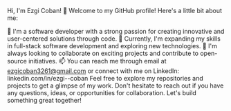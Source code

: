 Hi, I'm Ezgi Coban! 👋
Welcome to my GitHub profile! Here's a little bit about me:

👀 I'm a software developer with a strong passion for creating innovative and user-centered solutions through code.
🌱 Currently, I'm expanding my skills in full-stack software development and exploring new technologies.
💞️ I'm always looking to collaborate on exciting projects and contribute to open-source initiatives.
📫 You can reach me through email at ezgicoban3261@gmail.com or connect with me on LinkedIn: linkedin.com/in/ezgi--coban
Feel free to explore my repositories and projects to get a glimpse of my work. Don't hesitate to reach out if you have any questions, ideas, or opportunities for collaboration. Let's build something great together!

<!---
ezgi-c/ezgi-c is a ✨ special ✨ repository because its `README.md` (this file) appears on your GitHub profile.
You can click the Preview link to take a look at your changes.
--->
